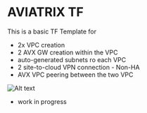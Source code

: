 # AVIATRIX TF
This is a basic TF Template for 
 - 2x VPC creation 
 - 2 AVX GW creation within the VPC 
 - auto-generated subnets ro each VPC
 - 2 site-to-cloud VPN connection - Non-HA
 - AVX VPC peering between the two VPC

![Alt text](/relative/path/to/img.jpg?raw=true "Optional Title")

- work in progress
